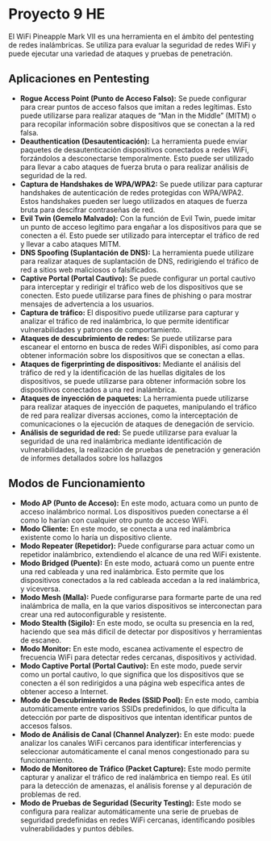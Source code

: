 # Proyecto 9 HE

El WiFi Pineapple Mark VII es una herramienta en el ámbito del pentesting de redes inalámbricas. Se utiliza para evaluar la seguridad de redes WiFi y puede ejecutar una variedad de ataques y pruebas de penetración.

## Aplicaciones en Pentesting

- **Rogue Access Point (Punto de Acceso Falso):** Se puede configurar para crear puntos de acceso falsos que imitan a redes legítimas. Esto puede utilizarse para realizar ataques de “Man in the Middle” (MITM) o para recopilar información sobre dispositivos que se conectan a la red falsa.
- **Deauthentication (Desautenticación):** La herramienta puede enviar paquetes de desautenticación  dispositivos conectados a redes WiFi, forzándolos a desconectarse temporalmente. Esto puede ser utilizado para llevar a cabo ataques de fuerza bruta o para realizar análisis de seguridad de la red.
- **Captura de Handshakes de WPA/WPA2:** Se puede utilizar para capturar handshakes de autenticación de redes protegidas con WPA/WPA2. Estos handshakes pueden ser luego utilizados en ataques de fuerza bruta para descifrar contraseñas de red.
- **Evil Twin (Gemelo Malvado):** Con la función de Evil Twin, puede imitar un punto de acceso legítimo para engañar a los dispositivos para que se conecten a él. Esto puede ser utilizado para interceptar el tráfico de red y llevar a cabo ataques MITM.
- **DNS Spoofing (Suplantación de DNS):** La herramienta puede utilizare para realizar ataques de suplantación de DNS, redirigiendo el tráfico de red a sitios web maliciosos o falsificados.
- **Captive Portal (Portal Cautivo):** Se puede configurar un portal cautivo para interceptar y redirigir el tráfico web de los dispositivos que se conecten. Esto puede utilizarse para fines de phishing o para mostrar mensajes de advertencia a los usuarios.
- **Captura de tráfico:** El dispositivo puede utilizarse para capturar y analizar el tráfico de red inalámbrica, lo que permite identificar vulnerabilidades y patrones de comportamiento.
- **Ataques de descubrimiento de redes:** Se puede utilizarse para escanear el entorno en busca de redes WiFi disponibles, así como para obtener información sobre los dispositivos que se conectan a ellas.
- **Ataques de figerprinting de dispositivos:** Mediante el análisis del tráfico de red y la identificación de las huellas digitales de los dispositivos, se puede utilizarse para obtener información sobre los dispositivos conectados a una red inalámbrica.
- **Ataques de inyección de paquetes:** La herramienta puede utilizarse para realizar ataques de inyección de paquetes, manipulando el tráfico de red para realizar diversas acciones, como la interceptación de comunicaciones o la ejecución de ataques de denegación de servicio.
- **Análisis de seguridad de red:** Se puede utilizarse para evaluar la seguridad de una red inalámbrica mediante identificación de vulnerabilidades, la realización de pruebas de penetración y generación de informes detallados sobre los hallazgos

## Modos de Funcionamiento

- **Modo AP (Punto de Acceso):** En este modo, actuara como un punto de acceso inalámbrico normal. Los dispositivos pueden conectarse a él como lo harían con cualquier otro punto de acceso WiFi.
- **Modo Cliente:** En este modo, se conecta a una red inalámbrica existente como lo haría un dispositivo cliente.
- **Modo Repeater (Repetidor):** Puede configurarse para actuar como un repetidor inalámbrico, extendiendo el alcance de una red WiFi existente.
- **Modo Bridged (Puente):** En este modo, actuará como un puente entre una red cableada y una red inalámbrica. Esto permite que los dispositivos conectados a la red cableada accedan a la red inalámbrica, y viceversa.
- **Modo Mesh (Malla):** Puede configurarse para formarte parte de una red inalámbrica de malla, en la que varios dispositivos se interconectan para crear una red autoconfigurable y resistente.
- **Modo Stealth (Sigilo):** En este modo, se oculta su presencia en la red, haciendo que sea más dificil de detectar por dispositivos y herramientas de escaneo.
- **Modo Monitor:** En este modo, escanea activamente el espectro de frecuencia WiFi para detectar redes cercanas, dispositivos y actividad.
- **Modo Captive Portal (Portal Cautivo):** En este modo, puede servir como un portal cautivo, lo que significa que los dispositivos que se conecten a él son redirigidos a una página web especifica antes de obtener acceso a Internet.
- **Modo de Descubrimiento de Redes (SSID Pool):** En este modo, cambia automáticamente entre varios SSIDs predefinidos, lo que dificulta la detección por parte de dispositivos que intentan identificar puntos de accesos falsos.
- **Modo de Análisis de Canal (Channel Analyzer):** En este modo: puede analizar los canales WiFi cercanos para identificar interferencias y seleccionar automáticamente el canal menos congestionado para su funcionamiento.
- **Modo de Monitoreo de Tráfico (Packet Capture):** Este modo permite capturar y analizar el tráfico de red inalámbrica en tiempo real. Es útil para la detección de amenazas, el análisis forense y al depuración de problemas de red.
- **Modo de Pruebas de Seguridad (Security Testing):** Este modo se configura para realizar automáticamente una serie de pruebas de seguridad predefinidas en redes WiFi cercanas, identificando posibles vulnerabilidades y puntos débiles.

